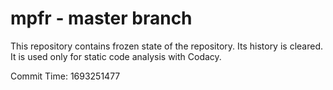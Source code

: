 # mpfr - master branch

This repository contains frozen state of the repository.
Its history is cleared. It is used only for static code
analysis with Codacy.

Commit Time: 1693251477